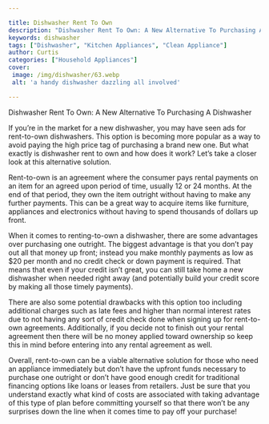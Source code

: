 ```yaml
---

title: Dishwasher Rent To Own
description: "Dishwasher Rent To Own: A New Alternative To Purchasing A Dishwasher...learn about it in this post"
keywords: dishwasher
tags: ["Dishwasher", "Kitchen Appliances", "Clean Appliance"]
author: Curtis
categories: ["Household Appliances"]
cover: 
 image: /img/dishwasher/63.webp
 alt: 'a handy dishwasher dazzling all involved'

---
```


Dishwasher Rent To Own: A New Alternative To Purchasing A Dishwasher

If you’re in the market for a new dishwasher, you may have seen ads for rent-to-own dishwashers. This option is becoming more popular as a way to avoid paying the high price tag of purchasing a brand new one. But what exactly is dishwasher rent to own and how does it work? Let’s take a closer look at this alternative solution. 

Rent-to-own is an agreement where the consumer pays rental payments on an item for an agreed upon period of time, usually 12 or 24 months. At the end of that period, they own the item outright without having to make any further payments. This can be a great way to acquire items like furniture, appliances and electronics without having to spend thousands of dollars up front. 

When it comes to renting-to-own a dishwasher, there are some advantages over purchasing one outright. The biggest advantage is that you don’t pay out all that money up front; instead you make monthly payments as low as $20 per month and no credit check or down payment is required. That means that even if your credit isn’t great, you can still take home a new dishwasher when needed right away (and potentially build your credit score by making all those timely payments). 

There are also some potential drawbacks with this option too including additional charges such as late fees and higher than normal interest rates due to not having any sort of credit check done when signing up for rent-to-own agreements. Additionally, if you decide not to finish out your rental agreement then there will be no money applied toward ownership so keep this in mind before entering into any rental agreement as well. 

Overall, rent-to-own can be a viable alternative solution for those who need an appliance immediately but don’t have the upfront funds necessary to purchase one outright or don’t have good enough credit for traditional financing options like loans or leases from retailers. Just be sure that you understand exactly what kind of costs are associated with taking advantage of this type of plan before committing yourself so that there won’t be any surprises down the line when it comes time to pay off your purchase!
